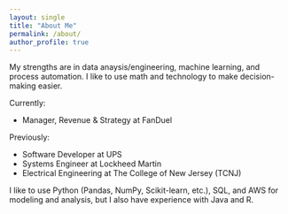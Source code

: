 ```yaml
---
layout: single
title: "About Me"
permalink: /about/
author_profile: true
---
```


My strengths are in data anaysis/engineering, machine learning, and process automation. I like to use math and technology to make decision-making easier.

Currently:
  - Manager, Revenue & Strategy at FanDuel

Previously:
  - Software Developer at UPS
  - Systems Engineer at Lockheed Martin
  - Electrical Engineering at The College of New Jersey (TCNJ)

I like to use Python (Pandas, NumPy, Scikit-learn, etc.), SQL, and AWS for modeling and analysis, but I also have experience with Java and R.
